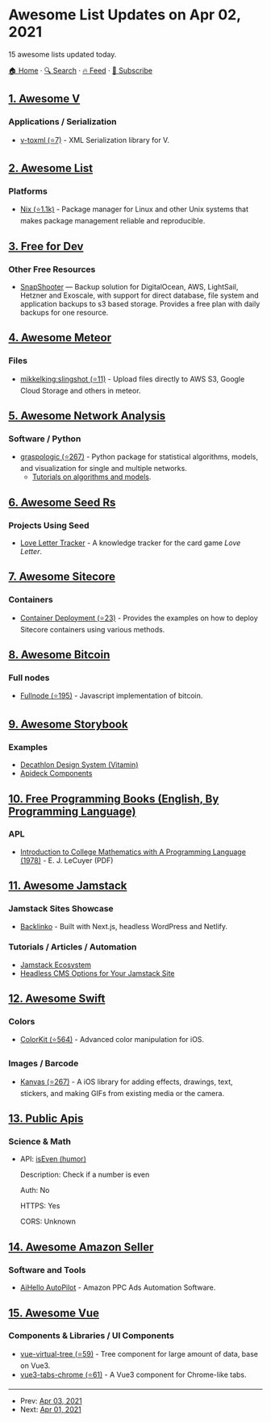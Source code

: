 # Awesome List Updates on Apr 02, 2021

15 awesome lists updated today.

[🏠 Home](/README.md) · [🔍 Search](https://www.trackawesomelist.com/search/) · [🔥 Feed](https://www.trackawesomelist.com/rss.xml) · [📮 Subscribe](https://trackawesomelist.us17.list-manage.com/subscribe?u=d2f0117aa829c83a63ec63c2f&id=36a103854c)



## [1. Awesome V](/content/vlang/awesome-v/README.md)

### Applications / Serialization

*   [v-toxml (⭐7)](https://github.com/radare/v-toxml) - XML Serialization library for V.

## [2. Awesome List](/content/sindresorhus/awesome/README.md)

### Platforms

*   [Nix (⭐1.1k)](https://github.com/nix-community/awesome-nix#readme) - Package manager for Linux and other Unix systems that makes package management reliable and reproducible.

## [3. Free for Dev](/content/ripienaar/free-for-dev/README.md)

### Other Free Resources

*   [SnapShooter](https://snapshooter.com/) — Backup solution for DigitalOcean, AWS, LightSail, Hetzner and Exoscale, with support for direct database, file system and application backups to s3 based storage. Provides a free plan with daily backups for one resource.

## [4. Awesome Meteor](/content/Urigo/awesome-meteor/README.md)

### Files

*   [mikkelking:slingshot (⭐11)](https://github.com/Back2bikes/meteor-slingshot) - Upload files directly to AWS S3, Google Cloud Storage and others in meteor.

## [5. Awesome Network Analysis](/content/briatte/awesome-network-analysis/README.md)

### Software / Python

*   [graspologic (⭐267)](https://github.com/microsoft/graspologic) - Python package for statistical algorithms, models, and visualization for single and multiple networks.
    *   [Tutorials on algorithms and models](https://graspologic.readthedocs.io/en/latest/).

## [6. Awesome Seed Rs](/content/seed-rs/awesome-seed-rs/README.md)

### Projects Using Seed

*   [Love Letter Tracker](https://www.fosskers.ca/en/tools/love-letter) - A knowledge tracker for the card game *Love Letter*.

## [7. Awesome Sitecore](/content/MartinMiles/awesome-sitecore/README.md)

### Containers

*   [Container Deployment (⭐23)](https://github.com/Sitecore/container-deployment) - Provides the examples on how to deploy Sitecore containers using various methods.

## [8. Awesome Bitcoin](/content/igorbarinov/awesome-bitcoin/README.md)

### Full nodes

*   [Fullnode (⭐195)](https://github.com/moneybutton/yours-bitcoin) - Javascript implementation of bitcoin.

## [9. Awesome Storybook](/content/lauthieb/awesome-storybook/README.md)

### Examples

*   [Decathlon Design System (Vitamin)](https://decathlon.github.io/vitamin-web)
*   [Apideck Components](https://www.apideck.design/)

## [10. Free Programming Books (English, By Programming Language)](/content/EbookFoundation/free-programming-books/README.md)

### APL

*   [Introduction to College Mathematics with A Programming Language (1978)](http://www.softwarepreservation.org/projects/apl/Books/CollegeMathematicswithAPL) - E. J. LeCuyer (PDF)

## [11. Awesome Jamstack](/content/automata/awesome-jamstack/README.md)

### Jamstack Sites Showcase

*   [Backlinko](https://bejamas.io/blog/backlinko-case-study/) - Built with Next.js, headless WordPress and Netlify.

### Tutorials / Articles / Automation

*   [Jamstack Ecosystem](https://bejamas.io/blog/jamstack-ecosystem/)
*   [Headless CMS Options for Your Jamstack Site](https://bejamas.io/blog/headless-cms/)

## [12. Awesome Swift](/content/matteocrippa/awesome-swift/README.md)

### Colors

*   [ColorKit (⭐564)](https://github.com/Boris-Em/ColorKit) - Advanced color manipulation for iOS.

### Images / Barcode

*   [Kanvas (⭐267)](https://github.com/tumblr/kanvas-ios) - A iOS library for adding effects, drawings, text, stickers, and making GIFs from existing media or the camera.

## [13. Public Apis](/content/public-apis/public-apis/README.md)

### Science & Math

- API: [isEven (humor)](https://isevenapi.xyz/)

  Description: Check if a number is even

  Auth: No

  HTTPS: Yes

  CORS: Unknown



## [14. Awesome Amazon Seller](/content/ScaleLeap/awesome-amazon-seller/README.md)

### Software and Tools

*   [AiHello AutoPilot](https://www.aihello.com/) - Amazon PPC Ads Automation Software.

## [15. Awesome Vue](/content/vuejs/awesome-vue/README.md)

### Components & Libraries / UI Components

*   [vue-virtual-tree (⭐59)](https://github.com/lycHub/vue-virtual-tree) - Tree component for large amount of data, base on Vue3.
*   [vue3-tabs-chrome (⭐61)](https://github.com/viewweiwu/vue3-tabs-chrome) - A Vue3 component for Chrome-like tabs.

---

- Prev: [Apr 03, 2021](/content/2021/04/03/README.md)
- Next: [Apr 01, 2021](/content/2021/04/01/README.md)